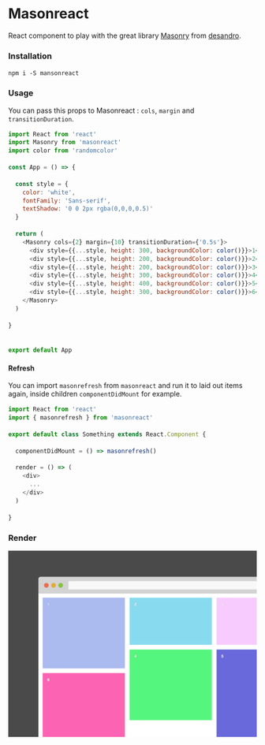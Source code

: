 # Masonreact

React component to play with the great library [Masonry](https://github.com/desandro/masonry) from [desandro](https://github.com/desandro).


### Installation

```
npm i -S mansonreact
```

### Usage

You can pass this props to Masonreact : `cols`, `margin` and `transitionDuration`.


```js
import React from 'react'
import Masonry from 'masonreact'
import color from 'randomcolor'

const App = () => {

  const style = {
    color: 'white',
    fontFamily: 'Sans-serif',
    textShadow: '0 0 2px rgba(0,0,0,0.5)'
  }

  return (
    <Masonry cols={2} margin={10} transitionDuration={'0.5s'}>
      <div style={{...style, height: 300, backgroundColor: color()}}>1</div>
      <div style={{...style, height: 200, backgroundColor: color()}}>2</div>
      <div style={{...style, height: 200, backgroundColor: color()}}>3</div>
      <div style={{...style, height: 300, backgroundColor: color()}}>4</div>
      <div style={{...style, height: 400, backgroundColor: color()}}>5</div>
      <div style={{...style, height: 300, backgroundColor: color()}}>6</div>
    </Masonry>
  )
  
}


export default App
```

#### Refresh

You can import `masonrefresh` from `masonreact` and run it to laid out items again, inside children `componentDidMount` for example.

```js
import React from 'react'
import { masonrefresh } from 'masonreact'

export default class Something extends React.Component {

  componentDidMount = () => masonrefresh()

  render = () => (
    <div>
      ...
    </div>
  )

}

```

### Render

![Render](render.png)
